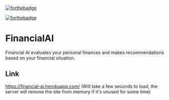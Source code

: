 [![forthebadge](https://forthebadge.com/images/badges/made-with-python.svg)](https://forthebadge.com)

[![forthebadge](https://forthebadge.com/images/badges/it-works-why.svg)](https://forthebadge.com)

# FinancialAI
Financial AI evaluates your personal finances and makes recommendations based on your financial situation.

## Link
https://financial-ai.herokuapp.com/ (Will take a few seconds to load, the server will remove the site from memory if it's unused for some time)
